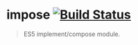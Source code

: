 # impose [![Build Status](https://secure.travis-ci.org/ebednarz/impose.svg?branch=master)](https://travis-ci.org/ebednarz/impose)

> ES5 implement/compose module.
